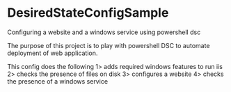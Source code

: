 # DesiredStateConfigSample
Configuring a website and a windows service using powershell dsc

The purpose of this project is to play with powershell DSC to automate deployment of web application.

This config does the following
1> adds required windows features to run iis
2> checks the presence of files on disk
3> configures a website
4> checks the presence of a windows service

